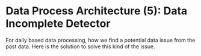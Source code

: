 # Data Process Architecture (5): Data Incomplete Detector
For daily based data processing, how we find a potential data issue from the past data. Here is the solution to solve this kind of the issue.
